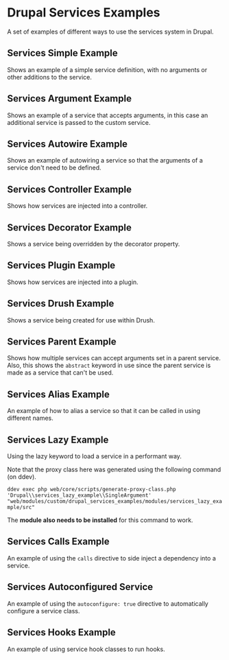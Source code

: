 # Drupal Services Examples

A set of examples of different ways to use the services system in Drupal.

## Services Simple Example

Shows an example of a simple service definition, with no arguments or other
additions to the service.

## Services Argument Example

Shows an example of a service that accepts arguments, in this case an
additional service is passed to the custom service.

## Services Autowire Example

Shows an example of autowiring a service so that the arguments of a service
don't need to be defined.

## Services Controller Example

Shows how services are injected into a controller.

## Services Decorator Example

Shows a service being overridden by the decorator property.

## Services Plugin Example

Shows how services are injected into a plugin.

## Services Drush Example

Shows a service being created for use within Drush.

## Services Parent Example

Shows how multiple services can accept arguments set in a parent service. Also,
this shows the `abstract` keyword in use since the parent service is made as a
service that can't be used.

## Services Alias Example

An example of how to alias a service so that it can be called in using different
names.

## Services Lazy Example

Using the lazy keyword to load a service in a performant way.

Note that the proxy class here was generated using the following command
(on ddev).

`ddev exec php web/core/scripts/generate-proxy-class.php
'Drupal\\services_lazy_example\\SingleArgument'
"web/modules/custom/drupal_services_examples/modules/services_lazy_example/src"`

The __module also needs to be installed__ for this command to work.

## Services Calls Example

An example of using the `calls` directive to side inject a dependency into a
service.

## Services Autoconfigured Service

An example of using the `autoconfigure: true` directive to automatically
configure a service class.

## Services Hooks Example

An example of using service hook classes to run hooks.
